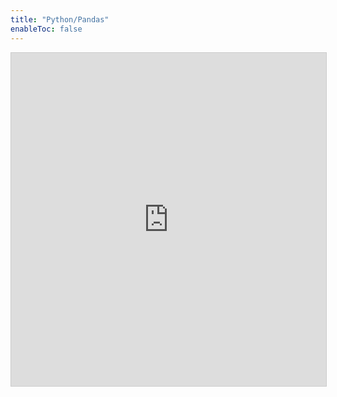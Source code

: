 ```yaml
---
title: "Python/Pandas"
enableToc: false
---
```

<iframe class="airtable-embed" src="https://airtable.com/embed/shrweGmY9Gt8kvQ7H?backgroundColor=blue&viewControls=on" frameborder="0" onmousewheel="" width="100%" height="533" style="background: transparent; border: 1px solid #ccc;"></iframe>